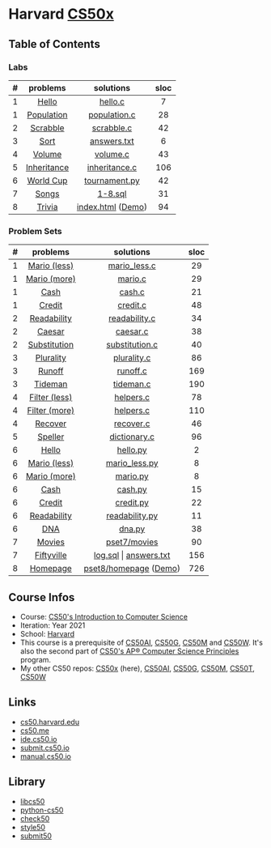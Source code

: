 # Harvard [CS50x](https://www.edx.org/course/introduction-computer-science-harvardx-cs50x)
## Table of Contents
### Labs
|  #  | problems | solutions | sloc |
| :-: | :------: | :-------: | :--: |
|  1  | [Hello](https://cs50.harvard.edu/x/2021/labs/1/hello/)                                           | [hello.c](./labs/hello/hello.c)                                                                                                                                |    7   |
|  1  | [Population](https://cs50.harvard.edu/x/2021/labs/1/population/)                                 | [population.c](./labs/population/population.c)                                                                                                                 |   28   |
|  2  | [Scrabble](https://cs50.harvard.edu/x/2021/labs/2/)                                              | [scrabble.c](./labs/scrabble/scrabble.c)                                                                                                                       |   42   |
|  3  | [Sort](https://cs50.harvard.edu/x/2021/labs/3/)                                                  | [answers.txt](./labs/sort/answers.txt)                                                                                                                         |    6   |
|  4  | [Volume](https://cs50.harvard.edu/x/2021/labs/4/)                                                | [volume.c](./labs/volume/volume.c)                                                                                                                             |   43   |
|  5  | [Inheritance](https://cs50.harvard.edu/x/2021/labs/5/)                                           | [inheritance.c](./labs/inheritance/inheritance.c)                                                                                                              |   106  |
|  6  | [World Cup](https://cs50.harvard.edu/x/2021/labs/6/)                                             | [tournament.py](./labs/world_cup/tournament.py)                                                                                                                |   42   |
|  7  | [Songs](https://cs50.harvard.edu/x/2021/labs/7/)                                                 | [1-8.sql](./labs/songs)                                                                                                                                        |   31   |
|  8  | [Trivia](https://cs50.harvard.edu/x/2021/labs/8/)                                                | [index.html](./labs/trivia/index.html) ([Demo](https://e1630m.github.io/demo/trivia/))                                                                         |   94   |

### Problem Sets
|  #  | problems | solutions | sloc |
| :-: | :------: | :-------: | :--: |
|  1  | [Mario (less)](https://cs50.harvard.edu/x/2021/psets/1/mario/less/)                              | [mario_less.c](./pset1/mario/mario_less.c)                                                                                                                     |   29   |
|  1  | [Mario (more)](https://cs50.harvard.edu/x/2021/psets/1/mario/more/)                              | [mario.c](./pset1/mario/mario.c)                                                                                                                               |   29   |
|  1  | [Cash](https://cs50.harvard.edu/x/2021/psets/1/cash/)                                            | [cash.c](./pset1/cash/cash.c)                                                                                                                                  |   21   |
|  1  | [Credit](https://cs50.harvard.edu/x/2021/psets/1/credit/)                                        | [credit.c](./pset1/credit/credit.c)                                                                                                                            |   48   |
|  2  | [Readability](https://cs50.harvard.edu/x/2021/psets/2/readability/)                              | [readability.c](./pset2/readability/readability.c)                                                                                                             |   34   |
|  2  | [Caesar](https://cs50.harvard.edu/x/2021/psets/2/caesar/)                                        | [caesar.c](./pset2/caesar/caesar.c)                                                                                                                            |   38   |
|  2  | [Substitution](https://cs50.harvard.edu/x/2021/psets/2/substitution/)                            | [substitution.c](./pset2/substitution/substitution.c)                                                                                                          |   40   |
|  3  | [Plurality](https://cs50.harvard.edu/x/2021/psets/3/plurality/)                                  | [plurality.c](./pset3/plurality/plurality.c)                                                                                                                   |   86   |
|  3  | [Runoff](https://cs50.harvard.edu/x/2021/psets/3/runoff/)                                        | [runoff.c](./pset3/runoff/runoff.c)                                                                                                                            |   169  |
|  3  | [Tideman](https://cs50.harvard.edu/x/2021/psets/3/tideman/)                                      | [tideman.c](./pset3/tideman/tideman.c)                                                                                                                         |   190  |
|  4  | [Filter (less)](https://cs50.harvard.edu/x/2021/psets/4/filter/less/)                            | [helpers.c](./pset4/filter_less/helpers.c)                                                                                                                     |   78   |
|  4  | [Filter (more)](https://cs50.harvard.edu/x/2021/psets/4/filter/more/)                            | [helpers.c](./pset4/filter/helpers.c)                                                                                                                          |   110  |
|  4  | [Recover](https://cs50.harvard.edu/x/2021/psets/4/recover/)                                      | [recover.c](./pset4/recover/recover.c)                                                                                                                         |   46   |
|  5  | [Speller](https://cs50.harvard.edu/x/2021/psets/5/speller/)                                      | [dictionary.c](./pset5/speller/dictionary.c)                                                                                                                   |   96   |
|  6  | [Hello](https://cs50.harvard.edu/x/2021/psets/6/hello/)                                          | [hello.py](./pset6/hello/hello.py)                                                                                                                             |    2   |
|  6  | [Mario (less)](https://cs50.harvard.edu/x/2021/psets/6/mario/less/)                              | [mario_less.py](./pset6/mario/mario_less.py)                                                                                                                   |    8   |
|  6  | [Mario (more)](https://cs50.harvard.edu/x/2021/psets/6/mario/more/)                              | [mario.py](./pset6/mario/mario.py)                                                                                                                             |    8   |
|  6  | [Cash](https://cs50.harvard.edu/x/2021/psets/6/cash/)                                            | [cash.py](./pset6/cash/cash.py)                                                                                                                                |   15   |
|  6  | [Credit](https://cs50.harvard.edu/x/2021/psets/6/credit/)                                        | [credit.py](./pset6/credit/credit.py)                                                                                                                          |   22   |
|  6  | [Readability](https://cs50.harvard.edu/x/2021/psets/6/readability/)                              | [readability.py](./pset6/readability/readability.py)                                                                                                           |   11   |
|  6  | [DNA](https://cs50.harvard.edu/x/2021/psets/6/dna/)                                              | [dna.py](./pset6/dna/dna.py)                                                                                                                                   |   38   |
|  7  | [Movies](https://cs50.harvard.edu/x/2021/psets/7/movies/)                                        | [pset7/movies](./pset7/movies)                                                                                                                                 |   90   |
|  7  | [Fiftyville](https://cs50.harvard.edu/x/2021/psets/7/fiftyville/)                                | [log.sql](./pset7/fiftyville/log.sql) \| [answers.txt](./pset7/fiftyville/answers.txt)                                                                         |   156  |
|  8  | [Homepage](https://cs50.harvard.edu/x/2021/psets/8/homepage/)                                    | [pset8/homepage](./pset8/homepage) ([Demo](https://e1630m.github.io/demo/pset8/index.html))                                                                    |   726  |


## Course Infos
* Course: [CS50's Introduction to Computer Science](https://www.edx.org/course/introduction-computer-science-harvardx-cs50x)
* Iteration: Year 2021
* School: [Harvard](https://www.edx.org/school/harvardx)
* This course is a prerequisite of [CS50AI](https://www.edx.org/course/cs50s-introduction-to-artificial-intelligence-with-python), [CS50G](https://www.edx.org/course/cs50s-introduction-to-game-development), [CS50M](https://www.edx.org/course/cs50s-mobile-app-development-with-react-native) and [CS50W](https://www.edx.org/course/cs50s-web-programming-with-python-and-javascript). It's also the second part of [CS50's AP® Computer Science Principles](https://www.edx.org/xseries/harvardx-cs50-ap-computer-science-principles) program.
* My other CS50 repos: [CS50x](https://github.com/e1630m/edx-harvard-cs50x) (here), [CS50AI](https://github.com/e1630m/edx-harvard-cs50ai), [CS50G](https://github.com/e1630m/edx-harvard-cs50g), [CS50M](https://github.com/e1630m/edx-harvard-cs50m), [CS50T](https://github.com/e1630m/edx-harvard-cs50t), [CS50W](https://github.com/e1630m/edx-harvard-cs50w)

## Links
* [cs50.harvard.edu](https://cs50.harvard.edu/x/2021/)
* [cs50.me](https://cs50.me/cs50x)
* [ide.cs50.io](https://ide.cs50.io/)
* [submit.cs50.io](https://submit.cs50.io/)
* [manual.cs50.io](https://manual.cs50.io/)

## Library
* [libcs50](https://github.com/cs50/libcs50)
* [python-cs50](https://github.com/cs50/python-cs50)
* [check50](https://github.com/cs50/check50)
* [style50](https://github.com/cs50/style50)
* [submit50](https://github.com/cs50/submit50)